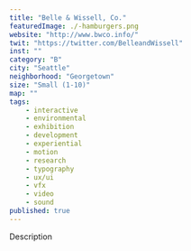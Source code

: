 ```yaml
---
title: "Belle & Wissell, Co."
featuredImage: ./-hamburgers.png
website: "http://www.bwco.info/"
twit: "https://twitter.com/BelleandWissell"
inst: ""
category: "B"
city: "Seattle"
neighborhood: "Georgetown"
size: "Small (1-10)"
map: ""
tags:
    - interactive
    - environmental
    - exhibition
    - development 
    - experiential 
    - motion 
    - research 
    - typography 
    - ux/ui 
    - vfx 
    - video 
    - sound 
published: true
---
```


Description
